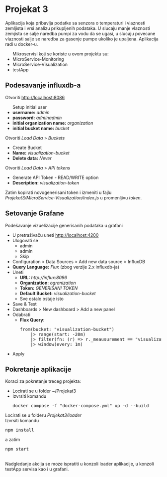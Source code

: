 <body>
  <h1>Projekat 3</h1>
  Aplikacija koja pribavlja podatke sa senzora o temperaturi i vlaznosti zemljista i vrsi analizu prikupljenih podataka. U slucaju manje vlaznosti zemjista se salje naredba pumpi za vodu da se ugasi, u slucaju povecane vlaznosti salje se naredba za gasenje pumpe ukoliko je upaljena.
  Aplikacija radi u docker-u.
  <ul>Mikroservisi koji se koriste u ovom projektu su:
    <li>MicroService-Monitoring</li>
    <li>MicroService-Visualization</li>
    <li>testApp</li>
  </ul>
  <h2>Podesavanje influxdb-a</h2>
  Otvoriti <a href="http://localhost:8086">http://localhost:8086</a></br>
  <ul>Setup initial user
    <li><b>username:</b> <em>admin</em></li>
    <li><b>password:</b> <em>adminadmin</em></li>
    <li><b>initial organization name:</b> <em>organization</em></li>
    <li><b>initial bucket name:</b> <em>bucket</em></li>
  </ul>
  Otvoriti <em>Load Data</em> > <em>Buckets</em>
  <ul>
    <li>Create Bucket</li>
     <li><b>Name:</b> <em>visualization-bucket</em></li>
     <li><b>Delete data:</b> <em>Never</em></li>
  </ul>
  Otvoriti <em>Load Data</em> > <em>API tokens</em>
  <ul>
    <li>Generate API Token - READ/WRITE option</li>
    <li><b>Description:</b> <em>visualization-token</em></li>
  </ul>
  Zatim kopirati novogenerisani token i izmeniti u fajlu <em>Projekat3/MicroService-Visualization/index.js</em> u promenljivu <em>token</em>.
  <h2>Setovanje Grafane</h2> 
  Podešavanje vizuelizacije generisanih podataka u grafani
  <ul>
    <li>U pretraživaču uneti <a href="http://localhost:4200">http://localhost:4200</a></li>
    <li>Ulogovati se
      <ul>
        <li>admin</li>
        <li>admin</li>
        <li>Skip</li>
      </ul>
    </li>
    <li>Configuration > Data Sources > Add new data source > InfluxDB</li>
    <li><b>Query Language:</b> <em>Flux</em> (zbog verzije 2.x influxdb-ja)
    <li>Uneti
      <ul>
        <li><b>URL:</b> 		<em>http://influx:8086</em></li>
        <li><b>Organization:</b> 	<em>ogranization</em></li>
        <li><b>Token:</b> 		<em>GENERISANI TOKEN</em></li>
        <li><b>Default Bucket:</b> 	<em>visualization-bucket</em></li>
        <li>Sve ostalo ostaje isto</li>
    </ul>
    </li>
    <li>Save & Test</li>
    <li>Dashboards > New dashboard > Add a new panel</li>
    <li>Odabrati
      <ul>
          <li><b>Flux Query:</b><pre>from(bucket: "visualization-bucket")</br>    |> range(start: -20m)</br>    |> filter(fn: (r) => r._meausurement == "visualization-bucket" and r._field == "temperature")</br>    |> window(every: 1m)</pre></li>
      </ul>
    </li>
    <li>Apply</li>
  </ul>
  <h2>Pokretanje aplikacije</h2>
   Koraci za pokretanje treceg projekta:
   <ul>
    <li>Locirati se u folder ~/Projekat3</li>
    <li>Izvrsiti komandu <pre>docker compose -f "docker-compose.yml" up -d --build</pre></li>
  </ul>
  Locirati se u folderu <i>Projekat3/loader</i></br>
  Izvrsiti komandu <pre>npm install</pre> a zatim <pre>npm start</pre></br>
  Nadgledanje akcija se moze ispratiti u konzoli loader aplikacije, u konzoli testApp servisa kao i u grafani.
  
</body>
